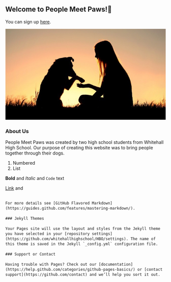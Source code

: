 ## Welcome to People Meet Paws!🐾

You can sign up [here](https://whitehallhighschool.github.io/people.meet.paws/).

![dog](dogg.jpg)

### About Us
People Meet Paws was created by two high school students from Whitehall High School. Our purpose of creating this website was to bring people together through their dogs.

1. Numbered
2. List

**Bold** and _Italic_ and `Code` text

[Link](url) and 
```

For more details see [GitHub Flavored Markdown](https://guides.github.com/features/mastering-markdown/).

### Jekyll Themes

Your Pages site will use the layout and styles from the Jekyll theme you have selected in your [repository settings](https://github.com/whitehallhighschool/HBO/settings). The name of this theme is saved in the Jekyll `_config.yml` configuration file.

### Support or Contact

Having trouble with Pages? Check out our [documentation](https://help.github.com/categories/github-pages-basics/) or [contact support](https://github.com/contact) and we’ll help you sort it out.
